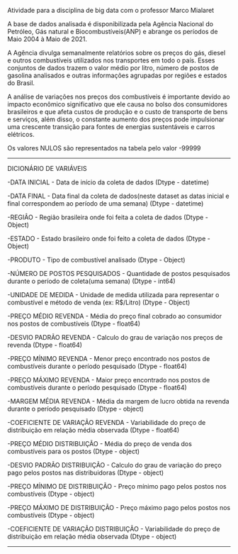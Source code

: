 Atividade para a disciplina de big data com o professor Marco Mialaret


A base de dados analisada é disponibilizada pela Agência Nacional do Petróleo, Gás natural e Biocombustíveis(ANP) e abrange os períodos
de Maio 2004 à Maio de 2021.

A Agência divulga semanalmente relatórios sobre os preços do gás, diesel e outros combustíveis utilizados nos transportes em todo o país. Esses conjuntos de dados trazem o valor médio por litro, número de postos de gasolina analisados ​​e outras informações agrupadas por regiões e estados do Brasil.

A análise de variações nos preços dos combustíveis é importante devido ao impacto econômico significativo que ele causa no bolso dos consumidores brasileiros e que afeta custos de produção e o custo de transporte de bens e serviços, além disso, o constante aumento dos preços pode impulsionar uma crescente transição para fontes de energias sustentáveis e carros elétricos.


Os valores NULOS são representados na tabela pelo valor -99999

---------------------------------------------------------------------------------------------------------------------------------------------------

DICIONÁRIO DE VARIÁVEIS

-DATA INICIAL - Data de início da coleta de dados (Dtype - datetime)

-DATA FINAL - Data final da coleta de dados(neste dataset as datas inicial e final correspondem ao período de uma semana) (Dtype - datetime)

-REGIÂO - Região brasileira onde foi feita a coleta de dados (Dtype - Object)

-ESTADO - Estado brasileiro onde foi feito a coleta de dados (Dtype - Object)

-PRODUTO - Tipo de combustível analisado (Dtype - Object)

-NÚMERO DE POSTOS PESQUISADOS - Quantidade de postos pesquisados durante o período de coleta(uma semana) (Dtype - int64)

-UNIDADE DE MEDIDA - Unidade de medida utilizada para representar o combustível e método de venda (ex: R$/Litro) (Dtype - Object)

-PREÇO MÉDIO REVENDA - Média do preço final cobrado ao consumidor nos postos de combustíveis (Dtype - float64)

-DESVIO PADRÃO REVENDA - Calculo do grau de variação nos preços de revenda (Dtype - float64)

-PREÇO MÍNIMO REVENDA - Menor preço encontrado nos postos de combustíveis durante o período pesquisado (Dtype - float64)

-PREÇO MÁXIMO REVENDA - Maior preço encontrado nos postos de combustíveis durante o período pesquisado (Dtype - float64)

-MARGEM MÉDIA REVENDA - Média da margem de lucro obtida na revenda durante o período pesquisado (Dtype - object)

-COEFICIENTE DE VARIAÇÃO REVENDA - Variabilidade do preço de distribuição em relação média observada (Dtype - float64)

-PREÇO MÉDIO DISTRIBUIÇÃO - Média do preço de venda dos combustíveis para os postos  (Dtype - object)

-DESVIO PADRÃO DISTRIBUIÇÃO - Calculo do grau de variação do preço pago pelos postos nas distribuidoras (Dtype - object)

-PREÇO MÍNIMO DE DISTRIBUIÇÃO - Preço mínimo pago pelos postos nos combustíveis (Dtype - object)

-PREÇO MÁXIMO DE DISTRIBUIÇÃO - Preço máximo pago pelos postos nos combustíveis (Dtype - object)

-COEFICIENTE DE VARIAÇÃO DISTRIBUIÇÃO - Variabilidade do preço de distribuição em relação média observada (Dtype - object)

---------------------------------------------------------------------------------------------------------------------------------------------------

